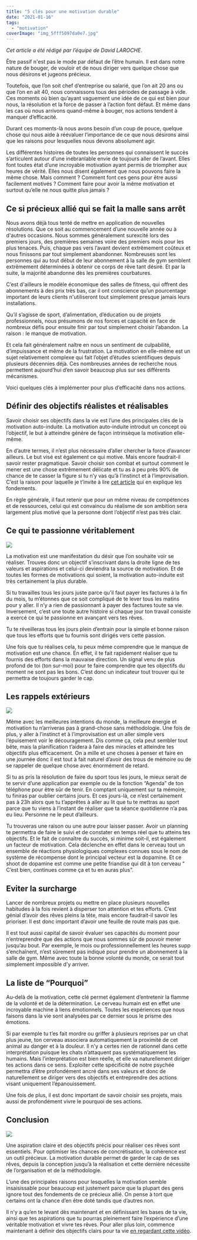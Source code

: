 ```yaml
---
title: "5 clés pour une motivation durable"
date: "2021-01-16"
tags:
  - "motivation"
coverImage: "img_5fff5097da0e7.jpg"
---
```


_Cet article a été rédigé par l’équipe de David LAROCHE_.

Être passif n'est pas le mode par défaut de l’être humain. Il est dans notre nature de bouger, de vouloir et de nous diriger vers quelque chose que nous désirons et jugeons précieux. 

<!--more-->

Toutefois, que l’on soit chef d’entreprise ou salarié, que l’on ait 20 ans ou que l’on en ait 40, nous connaissons tous des périodes de passage à vide. Ces moments où bien qu’ayant vaguement une idée de ce qui est bien pour nous, la résolution et la force de passer à l’action font défaut. Et même dans les cas où nous arrivons quand-même à bouger, nos actions tendent à manquer d’efficacité. 

Durant ces moments-là nous avons besoin d’un coup de pouce, quelque chose qui nous aide à réévaluer l’importance de ce que nous désirons ainsi que les raisons pour lesquelles nous devons absolument agir. 

Les différentes histoires de toutes les personnes qui connaissent le succès s’articulent autour d’une inébranlable envie de toujours aller de l’avant. Elles font toutes état d’une incroyable motivation ayant permis de triompher aux heures de vérité. Elles nous disent également que nous pouvons faire la même chose. Mais comment ? Comment font ces gens pour être aussi facilement motivés ? Comment faire pour avoir la même motivation et surtout qu’elle ne nous quitte plus jamais ?

## Ce si précieux allié qui se fait la malle sans arrêt

Nous avons déjà tous tenté de mettre en application de nouvelles résolutions. Que ce soit au commencement d’une nouvelle année ou à d'autres occasions. Nous sommes généralement surexcité lors des premiers jours, des premières semaines voire des premiers mois pour les plus tenaces. Puis, chaque pas vers l’avant devient extrêmement coûteux et nous finissons par tout simplement abandonner. Nombreuses sont les personnes qui au tout début de leur abonnement à la salle de gym semblent extrêmement déterminées à obtenir ce corps de rêve tant désiré. Et par la suite, la majorité abandonne dès les premières courbatures. 

C’est d'ailleurs le modèle économique des salles de fitness, qui offrent des abonnements à des prix très bas, car il ont conscience qu’un pourcentage important de leurs clients n'utiliseront tout simplement presque jamais leurs installations.

Qu’il s’agisse de sport, d’alimentation, d’éducation ou de projets professionnels, nous présumons de nos forces et capacité en face de nombreux défis pour ensuite finir par tout simplement choisir l’abandon. La raison : le manque de motivation.

Et cela fait généralement naître en nous un sentiment de culpabilité, d’impuissance et même de la frustration. La motivation en elle-même est un sujet relativement complexe qui fait l’objet d’études scientifiques depuis plusieurs décennies déjà. Ces nombreuses années de recherche nous permettent aujourd’hui d’en savoir beaucoup plus sur ses différents mécanismes. 

Voici quelques clés à implémenter pour plus d’efficacité dans nos actions. 

## Définir des objectifs réalistes et réalisables

Savoir choisir ses objectifs dans la vie est l’une des principales clés de la motivation auto-induite. La motivation auto-induite introduit un concept où l’objectif, le but à atteindre génère de façon intrinsèque la motivation elle-même.

En d’autre termes, il n’est plus nécessaire d’aller chercher la force d’avancer ailleurs. Le but visé est également ce qui motive. Mais encore faudrait-il savoir rester pragmatique. Savoir choisir son combat et surtout comment le mener est une chose extrêmement délicate et tu as à peu près 90% de chance de te casser la figure si tu n’y vas qu’à l’instinct et à l’improvisation. C’est la raison pour laquelle je t’invite à lire [cet article](https://tobal.fr/se-fixer-des-objectifs-cest-surfait/) qui en explique les fondements.

En règle générale, il faut retenir que pour un même niveau de compétences et de ressources, celui qui est convaincu du réalisme de son ambition sera largement plus motivé que la personne dont l’objectif n’est pas très clair. 

## Ce qui te passionne véritablement

![](images/img_5fff509911249.jpg)

La motivation est une manifestation du désir que l’on souhaite voir se réaliser. Trouves donc un objectif s’inscrivant dans la droite ligne de tes valeurs et aspirations et celui-ci deviendra ta source de motivation. Et de toutes les formes de motivations qui soient, la motivation auto-induite est très certainement la plus durable.

Si tu travailles tous les jours juste parce qu’il faut payer les factures à la fin du mois, tu m’étonnes que ce soit compliqué de te lever tous les matins pour y aller. Il n’y a rien de passionnant à payer des factures toute sa vie. Inversement, c’est une toute autre histoire si chaque jour ton travail consiste a exercé ce qui te passionne en avançant vers tes rêves.

Tu te réveilleras tous les jours plein d’entrain pour la simple et bonne raison que tous les efforts que tu fournis sont dirigés vers cette passion. 

Une fois que tu réalises cela, tu peux même comprendre que le manque de motivation est une chance. En effet, il te fait rapidement réaliser que tu fournis des efforts dans la mauvaise direction. Un signal venu de plus profond de toi (ton sur-moi) pour te faire comprendre que tes objectifs du moment ne sont pas les bons. C’est donc un indicateur tout trouver qui te permettra de toujours garder le cap.

## Les rappels extérieurs

![](images/img_5fff5099c4ebd.jpg)

Même avec les meilleures intentions du monde, la meilleure énergie et motivation tu n’arriveras pas à grand-chose sans méthodologie. Une fois de plus, y aller à l’instinct et à l’improvisation est un aller simple vers l’épuisement voir le découragement. Dis comme ça, cela peut sembler tout bête, mais la planification t’aidera à faire des miracles et atteindre tes objectifs plus efficacement. On a mille et une choses à penser et faire en une journée donc il est tout à fait naturel d’avoir des trous de mémoire ou de se rappeler de quelque chose avec énormément de retard.

Si tu as pris la résolution de faire du sport tous les jours, le mieux serait de te servir d’une application par exemple ou de la fonction “Agenda” de ton téléphone pour être sûr de tenir. En comptant uniquement sur ta mémoire, tu finiras par oublier certains jours. Et ces jours-là, ce n’est certainement pas à 23h alors que tu t’apprêtes à aller au lit que tu te mettras au sport parce que tu viens à l’instant de réaliser que ta séance quotidienne n’a pas eu lieu. Personne ne le peut d’ailleurs.

Tu trouveras une raison ou une autre pour laisser passer. Avoir un planning te permettra de faire le suivi et de constater en temps réel que tu atteins tes objectifs. Et le fait de connaître du succès, si minime soit-il, est également un facteur de motivation. Cela déclenche en effet dans le cerveau tout un ensemble de réactions physiologiques complexes connues sous le nom de système de récompense dont le principal vecteur est la dopamine. Et ce shoot de dopamine est comme une petite friandise qui dit à ton cerveau “ C’est bien, continues comme ça et tu en auras plus”.

## Eviter la surcharge

Lancer de nombreux projets ou mettre en place plusieurs nouvelles habitudes à la fois revient à disperser ton attention et tes efforts. C’est génial d’avoir des rêves pleins la tête, mais encore faudrait-il savoir les prioriser. Il est donc important d’avoir une feuille de route mais pas que.

Il est tout aussi capital de savoir évaluer ses capacités du moment pour n’entreprendre que des actions que nous sommes sûr de pouvoir mener jusqu’au bout. Par exemple, le mois ou professionnellement les heures supp s’enchaînent, n’est sûrement pas indiqué pour prendre un abonnement à la salle de gym. Même avec toute la bonne volonté du monde, ce serait tout simplement impossible d’y arriver. 

## La liste de “Pourquoi”

Au-delà de la motivation, cette clé permet également d’entretenir la flamme de la volonté et de la détermination. Le cerveau humain est en effet une incroyable machine à liens émotionnels. Toutes les expériences que nous faisons dans la vie sont analysées par ce dernier sous le prisme des émotions.

Si par exemple tu t’es fait mordre ou griffer à plusieurs reprises par un chat plus jeune, ton cerveau associera automatiquement la proximité de cet animal au danger et à la douleur. Il n'y a certes rien de rationnel dans cette interprétation puisque les chats n’attaquent pas systématiquement les humains. Mais l’interprétation est bien réelle, et elle va naturellement diriger tes actions dans ce sens. Exploiter cette spécificité de notre psychée permettra d’être profondément ancré dans ses valeurs et donc de naturellement se diriger vers des objectifs et entreprendre des actions visant uniquement l’épanouissement. 

Une fois de plus, il est donc important de savoir choisir ses projets, mais aussi de profondément vivre le pourquoi de ses actions.

## Conclusion

![](images/img_5fff509ab5ea1.jpg)

Une aspiration claire et des objectifs précis pour réaliser ces rêves sont essentiels. Pour optimiser les chances de concrétisation, la cohérence est un outil précieux. La motivation durable permet de garder le cap de ses rêves, depuis la conception jusqu’à la réalisation et cette dernière nécessite de l’organisation et de la méthodologie. 

L’une des principales raisons pour lesquelles la motivation semble insaisissable pour beaucoup est justement parce que la plupart des gens ignore tout des fondements de ce précieux allié. On pense à tort que certains ont la chance d’en être doté tandis que d’autres non.

Il n’y a qu’en te levant dès maintenant et en définissant les bases de ta vie, ainsi que tes aspirations que tu pourras pleinement faire l’expérience d’une véritable motivation et vivre tes rêves. Pour aller plus loin, commence maintenant à définir des objectifs clairs pour ta vie [en regardant cette vidéo](https://davidlaroche.fr/wakeupcalls-1-definir-objectifs/).
